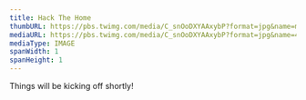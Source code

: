 ```yaml
---
title: Hack The Home
thumbURL: https://pbs.twimg.com/media/C_snOoDXYAAxybP?format=jpg&name=medium
mediaURL: https://pbs.twimg.com/media/C_snOoDXYAAxybP?format=jpg&name=4096x4096
mediaType: IMAGE
spanWidth: 1
spanHeight: 1
---
```


Things will be kicking off shortly!